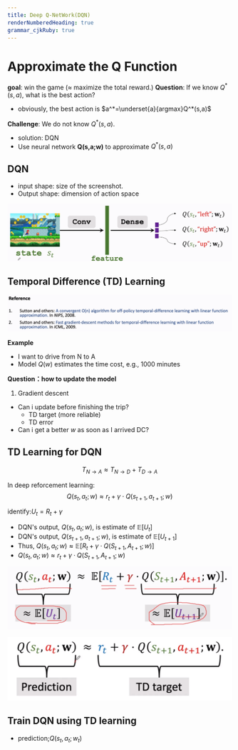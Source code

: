 ```yaml
---
title: Deep Q-NetWork(DQN)
renderNumberedHeading: true
grammar_cjkRuby: true
---
```


# Approximate the Q Function
**goal**: win the game ($\approx$ maximize the total reward.)
**Question**: If we know $Q^*(s,a)$, what is the best action?
- obviously, the best action is $a^*=\underset{a}{argmax}Q^*(s,a)$ 

**Challenge**: We do not know $Q^*(s,a)$.

- solution: DQN
- Use neural network **Q(s,a;w)** to approximate $Q^*(s,a)$

## DQN
- input shape: size of the screenshot.
- Output shape: dimension of action space

![enter description here](./images/1640326445790.png)

## Temporal Difference (TD) Learning
![enter description here](./images/1640326719232.png)

**Example**
- I want to drive from N to A
- Model $Q(w)$ estimates the time cost, e.g., 1000 minutes

**Question：how to update the model**
1. Gradient descent

- Can i update before finishing the trip?
	- TD target (more reliable)
	- TD error
- Can i get a better $w$ as soon as I arrived DC? 

## TD Learning for DQN
$$T_{N\to{}A}\approx{}T_{N\to{}D}+T_{D\to{}A}$$

In deep reforcement learning:
$$Q(s_t,a_t;w)\approx{}r_t+\gamma\cdot{}Q(s_{t+1},a_{t+1};w)$$

identify:$U_t=R_t+\gamma$
- DQN's output, $Q(s_t,a_t;w)$, is estimate of $\mathbb{E}[U_t]$
- DQN's output, $Q(s_{t+1},a_{t+1};w)$, is estimate of $\mathbb{E}[U_{t+1}]$
- Thus, $Q(s_t,a_t;w)\approx{}\mathbb{E}[R_t + \gamma\cdot{}Q(S_{t+1},A_{t+1};w)]$
- $Q(s_t,a_t;w)\approx{}r_t + \gamma\cdot{}Q(S_{t+1},A_{t+1};w)$

![enter description here](./images/1640331622567.png)

![enter description here](./images/1640331604386.png)

## Train DQN using TD learning
- prediction;$Q(s_t,a_t;w_t)$